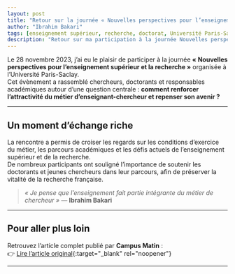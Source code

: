 ```yaml
---
layout: post
title: "Retour sur la journée « Nouvelles perspectives pour l’enseignement supérieur et la recherche » – Université Paris-Saclay"
author: "Ibrahim Bakari"
tags: [enseignement supérieur, recherche, doctorat, Université Paris-Saclay]
description: "Retour sur ma participation à la journée Nouvelles perspectives pour l’ESR organisée à l’Université Paris-Saclay, avec échanges autour de l’avenir du métier d’enseignant-chercheur."
---
```


Le 28 novembre 2023, j’ai eu le plaisir de participer à la journée **« Nouvelles perspectives pour l’enseignement supérieur et la recherche »** organisée à l’Université Paris-Saclay.  
Cet évènement a rassemblé chercheurs, doctorants et responsables académiques autour d’une question centrale : **comment renforcer l’attractivité du métier d’enseignant-chercheur et repenser son avenir ?**

---

## Un moment d’échange riche
La rencontre a permis de croiser les regards sur les conditions d’exercice du métier, les parcours académiques et les défis actuels de l’enseignement supérieur et de la recherche.  
De nombreux participants ont souligné l’importance de soutenir les doctorants et jeunes chercheurs dans leur parcours, afin de préserver la vitalité de la recherche française.

> *« Je pense que l’enseignement fait partie intégrante du métier de chercheur »* — **Ibrahim Bakari**

---

## Pour aller plus loin
Retrouvez l’article complet publié par **Campus Matin** :  
👉 [Lire l’article original](https://www.campusmatin.com/metiers-carrieres/concours-recrutement/enseignant-chercheur-un-metier-passion-une-attractivite-a-renforcer.html){:target="_blank" rel="noopener"}

---
